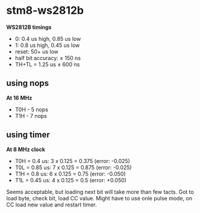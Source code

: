 # stm8-ws2812b

**WS2812B timings**
- 0: 0.4 us high, 0.85 us low
- 1: 0.8 us high, 0.45 us low
- reset: 50+ us low
- half bit accuracy: ± 150 ns
- TH+TL = 1.25 us ± 600 ns

## using nops
**At 16 MHz**
- T0H - 5 nops
- T1H - 7 nops

## using timer

**At 8 MHz clock**
- T0H = 0.4  us: 3 x 0.125 = 0.375 (error: -0.025)
- T0L = 0.85 us: 7 x 0.125 = 0.875 (error: -0.025)
- T1H = 0.8  us: 6 x 0.125 = 0.75  (error: -0.050)
- T1L = 0.45 us: 4 x 0.125 = 0.5   (error: +0.050)

Seems acceptable, but loading next bit will take more than few tacts. Got to load byte, check bit, load CC value. Might have to use onle pulse mode, on CC load new value and restart timer.

